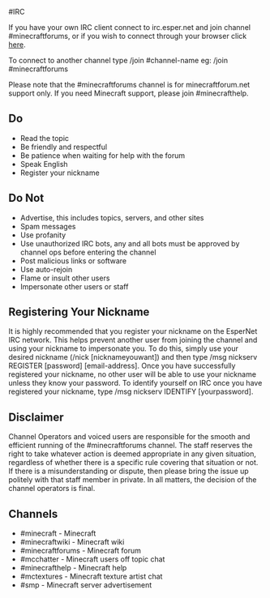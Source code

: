 #IRC

If you have your own IRC client connect to irc.esper.net and join channel #minecraftforums, 
or if you wish to connect through your browser click [here](http://www.minecraftforum.net/irc/web-client/).

To connect to another channel type /join #channel-name eg: /join #minecraftforums

Please note that the #minecraftforums channel is for minecraftforum.net support only. 
If you need Minecraft support, please join #minecrafthelp.

## Do

* Read the topic
* Be friendly and respectful
* Be patience when waiting for help with the forum
* Speak English
* Register your nickname

## Do Not

* Advertise, this includes topics, servers, and other sites
* Spam messages
* Use profanity
* Use unauthorized IRC bots, any and all bots must be approved by channel ops before entering the channel
* Post malicious links or software
* Use auto-rejoin
* Flame or insult other users
* Impersonate other users or staff

## Registering Your Nickname

It is highly recommended that you register your nickname on the EsperNet IRC network. 
This helps prevent another user from joining the channel and using your nickname to impersonate you. 
To do this, simply use your desired nickname (/nick [nicknameyouwant]) and then type 
/msg nickserv REGISTER [password] [email-address]. Once you have successfully registered your nickname, 
no other user will be able to use your nickname unless they know your password. 
To identify yourself on IRC once you have registered your nickname, type /msg nickserv IDENTIFY [yourpassword]. 

## Disclaimer

Channel Operators and voiced users are responsible for the smooth and efficient running of the #minecraftforums channel. 
The staff reserves the right to take whatever action is deemed appropriate in any given situation, 
regardless of whether there is a specific rule covering that situation or not. 
If there is a misunderstanding or dispute, then please bring the issue up politely with that staff member in private. 
In all matters, the decision of the channel operators is final.

## Channels

* #minecraft - Minecraft
* #minecraftwiki - Minecraft wiki
* #minecraftforums - Minecraft forum
* #mcchatter - Minecraft users off topic chat
* #minecrafthelp - Minecraft help
* #mctextures - Minecraft texture artist chat
* #smp - Minecraft server advertisement 

